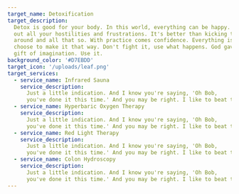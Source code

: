```yaml
---
target_name: Detoxification
target_description:
  Detox is good for your body. In this world, everything can be happy. This is where you take
  out all your hostilities and frustrations. It's better than kicking the puppy dog
  around and all that so. With practice comes confidence. Everything is happy if you
  choose to make it that way. Don't fight it, use what happens. God gave you this
  gift of imagination. Use it.
background_color: '#D7EBDD'
target_icon: '/uploads/leaf.png'
target_services:
  - service_name: Infrared Sauna
    service_description:
      Just a little indication. And I know you're saying, 'Oh Bob,
      you've done it this time.' And you may be right. I like to beat the brush.
  - service_name: Hyperbaric Oxygen Therapy
    service_description:
      Just a little indication. And I know you're saying, 'Oh Bob,
      you've done it this time.' And you may be right. I like to beat the brush.
  - service_name: Red Light Therapy
    service_description:
      Just a little indication. And I know you're saying, 'Oh Bob,
      you've done it this time.' And you may be right. I like to beat the brush.
  - service_name: Colon Hydroscopy
    service_description:
      Just a little indication. And I know you're saying, 'Oh Bob,
      you've done it this time.' And you may be right. I like to beat the brush.
---
```

